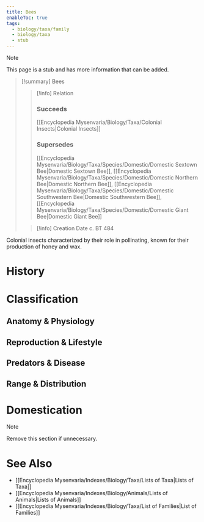 ```yaml
---
title: Bees
enableToc: true
tags:
  - biology/taxa/family
  - biology/taxa
  - stub
---
```


> [!note]
> This page is a stub and has more information that can be added.

> [!summary] Bees
> > [!info] Relation
> > ### Succeeds
> > [[Encyclopedia Mysenvaria/Biology/Taxa/Colonial Insects|Colonial Insects]]
> > ### Supersedes
> > [[Encyclopedia Mysenvaria/Biology/Taxa/Species/Domestic/Domestic Sextown Bee|Domestic Sextown Bee]], [[Encyclopedia Mysenvaria/Biology/Taxa/Species/Domestic/Domestic Northern Bee|Domestic Northern Bee]], [[Encyclopedia Mysenvaria/Biology/Taxa/Species/Domestic/Domestic Southwestern Bee|Domestic Southwestern Bee]], [[Encyclopedia Mysenvaria/Biology/Taxa/Species/Domestic/Domestic Giant Bee|Domestic Giant Bee]]
>
> > [!info] Creation Date
> > c. BT 484

Colonial insects characterized by their role in pollinating, known for their production of honey and wax.
# History

# Classification
## Anatomy & Physiology

## Reproduction & Lifestyle

## Predators & Disease

## Range & Distribution

# Domestication

> [!note]
> Remove this section if unnecessary.
# See Also
- [[Encyclopedia Mysenvaria/Indexes/Biology/Taxa/Lists of Taxa|Lists of Taxa]]
- [[Encyclopedia Mysenvaria/Indexes/Biology/Animals/Lists of Animals|Lists of Animals]]
- [[Encyclopedia Mysenvaria/Indexes/Biology/Taxa/List of Families|List of Families]]